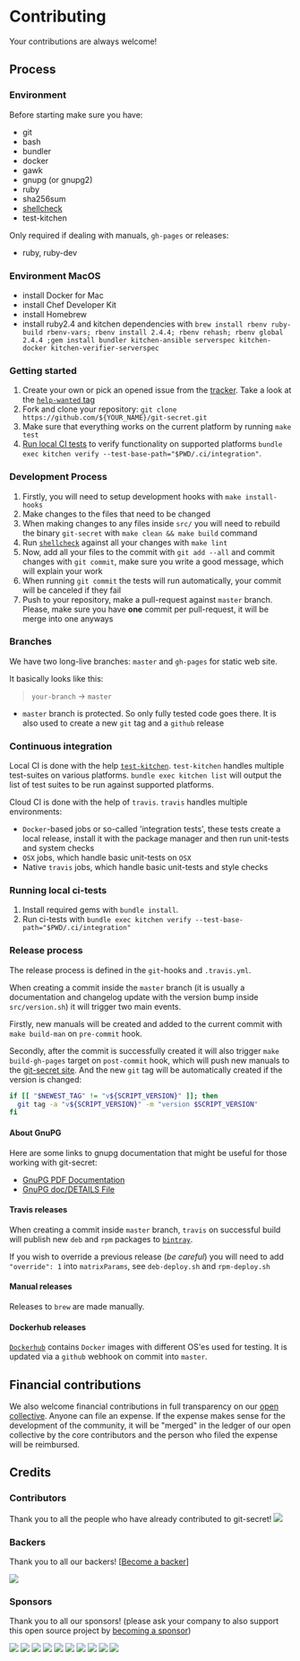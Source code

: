 # Contributing

Your contributions are always welcome!

## Process

### Environment

Before starting make sure you have:

- git
- bash
- bundler
- docker
- gawk
- gnupg (or gnupg2)
- ruby
- sha256sum
- [shellcheck](https://github.com/koalaman/shellcheck)
- test-kitchen

Only required if dealing with manuals, `gh-pages` or releases:

- ruby, ruby-dev

### Environment MacOS

- install Docker for Mac
- install Chef Developer Kit
- install Homebrew
- install ruby2.4 and kitchen dependencies with `brew install rbenv ruby-build rbenv-vars; rbenv install 2.4.4; rbenv rehash; rbenv global 2.4.4 ;gem install bundler kitchen-ansible serverspec kitchen-docker kitchen-verifier-serverspec`

### Getting started

1. Create your own or pick an opened issue from the [tracker][tracker]. Take a look at the [`help-wanted` tag][help-wanted]
2. Fork and clone your repository: `git clone https://github.com/${YOUR_NAME}/git-secret.git`
3. Make sure that everything works on the current platform by running `make test`
4. [Run local CI tests](#running-local-ci-tests) to verify functionality on supported platforms `bundle exec kitchen verify --test-base-path="$PWD/.ci/integration"`.

### Development Process

1. Firstly, you will need to setup development hooks with `make install-hooks`
2. Make changes to the files that need to be changed
3. When making changes to any files inside `src/` you will need to rebuild the binary `git-secret` with `make clean && make build` command
4. Run [`shellcheck`][shellcheck] against all your changes with `make lint`
5. Now, add all your files to the commit with `git add --all` and commit changes with `git commit`, make sure you write a good message, which will explain your work
6. When running `git commit` the tests will run automatically, your commit will be canceled if they fail
7. Push to your repository, make a pull-request against `master` branch. Please, make sure you have **one** commit per pull-request, it will be merge into one anyways

### Branches

We have two long-live branches: `master` and `gh-pages` for static web site.

It basically looks like this:

> `your-branch` -> `master`

- `master` branch is protected. So only fully tested code goes there. It is also used to create a new `git` tag and a `github` release

### Continuous integration

Local CI is done with the help [`test-kitchen`](http://kitchen.ci/). `test-kitchen` handles multiple test-suites on various platforms.
`bundle exec kitchen list` will output the list of test suites to be run against supported platforms.

Cloud CI is done with the help of `travis`. `travis` handles multiple environments:

- `Docker`-based jobs or so-called 'integration tests', these tests create a local release, install it with the package manager and then run unit-tests and system checks
- `OSX` jobs, which handle basic unit-tests on `OSX`
- Native `travis` jobs, which handle basic unit-tests and style checks

### Running local ci-tests

1. Install required gems with `bundle install`.
2. Run ci-tests with `bundle exec kitchen verify --test-base-path="$PWD/.ci/integration"`

### Release process

The release process is defined in the `git`-hooks and `.travis.yml`.

When creating a commit inside the `master` branch (it is usually a documentation and changelog update with the version bump inside `src/version.sh`) it will trigger two main events.

Firstly, new manuals will be created and added to the current commit with `make build-man` on `pre-commit` hook.

Secondly, after the commit is successfully created it will also trigger `make build-gh-pages` target on `post-commit` hook, which will push new manuals to the [git-secret site][git-secret-site]. And the new `git` tag will be automatically created if the version is changed:

```bash
if [[ "$NEWEST_TAG" != "v${SCRIPT_VERSION}" ]]; then
  git tag -a "v${SCRIPT_VERSION}" -m "version $SCRIPT_VERSION"
fi
```

#### About GnuPG

Here are some links to gnupg documentation that might be useful for those working with git-secret:

- [GnuPG PDF Documentation](https://www.gnupg.org/documentation/manuals/gnupg.pdf)
- [GnuPG doc/DETAILS File](https://git.gnupg.org/cgi-bin/gitweb.cgi?p=gnupg.git;a=blob;f=doc/DETAILS)

#### Travis releases

When creating a commit inside `master` branch, `travis` on successful build will publish new `deb` and `rpm` packages to [`bintray`][bintray].

If you wish to override a previous release (*be careful*) you will need to add `"override": 1` into `matrixParams`, see `deb-deploy.sh` and `rpm-deploy.sh`

#### Manual releases

Releases to `brew` are made manually.

#### Dockerhub releases

[`Dockerhub`][Dockerhub] contains `Docker` images with different OS'es used for testing. It is updated via a `github` webhook on commit into `master`.

[tracker]: https://github.com/sobolevn/git-secret/issues
[help-wanted]: https://github.com/sobolevn/git-secret/issues?q=is%3Aissue+is%3Aopen+label%3A%22help+wanted%22
[shellcheck]: https://github.com/koalaman/shellcheck
[git-secret-site]: http://git-secret.io
[bintray]: https://bintray.com/sobolevn
[Dockerhub]: https://hub.docker.com/r/sobolevn/git-secret/


## Financial contributions

We also welcome financial contributions in full transparency on our [open collective](https://opencollective.com/git-secret).
Anyone can file an expense. If the expense makes sense for the development of the community, it will be "merged" in the ledger of our open collective by the core contributors and the person who filed the expense will be reimbursed.


## Credits


### Contributors

Thank you to all the people who have already contributed to git-secret!
<a href="graphs/contributors"><img src="https://opencollective.com/git-secret/contributors.svg?width=890" /></a>


### Backers

Thank you to all our backers! [[Become a backer](https://opencollective.com/git-secret#backer)]

<a href="https://opencollective.com/git-secret#backers" target="_blank"><img src="https://opencollective.com/git-secret/backers.svg?width=890"></a>


### Sponsors

Thank you to all our sponsors! (please ask your company to also support this open source project by [becoming a sponsor](https://opencollective.com/git-secret#sponsor))

<a href="https://opencollective.com/git-secret/sponsor/0/website" target="_blank"><img src="https://opencollective.com/git-secret/sponsor/0/avatar.svg"></a>
<a href="https://opencollective.com/git-secret/sponsor/1/website" target="_blank"><img src="https://opencollective.com/git-secret/sponsor/1/avatar.svg"></a>
<a href="https://opencollective.com/git-secret/sponsor/2/website" target="_blank"><img src="https://opencollective.com/git-secret/sponsor/2/avatar.svg"></a>
<a href="https://opencollective.com/git-secret/sponsor/3/website" target="_blank"><img src="https://opencollective.com/git-secret/sponsor/3/avatar.svg"></a>
<a href="https://opencollective.com/git-secret/sponsor/4/website" target="_blank"><img src="https://opencollective.com/git-secret/sponsor/4/avatar.svg"></a>
<a href="https://opencollective.com/git-secret/sponsor/5/website" target="_blank"><img src="https://opencollective.com/git-secret/sponsor/5/avatar.svg"></a>
<a href="https://opencollective.com/git-secret/sponsor/6/website" target="_blank"><img src="https://opencollective.com/git-secret/sponsor/6/avatar.svg"></a>
<a href="https://opencollective.com/git-secret/sponsor/7/website" target="_blank"><img src="https://opencollective.com/git-secret/sponsor/7/avatar.svg"></a>
<a href="https://opencollective.com/git-secret/sponsor/8/website" target="_blank"><img src="https://opencollective.com/git-secret/sponsor/8/avatar.svg"></a>
<a href="https://opencollective.com/git-secret/sponsor/9/website" target="_blank"><img src="https://opencollective.com/git-secret/sponsor/9/avatar.svg"></a>
